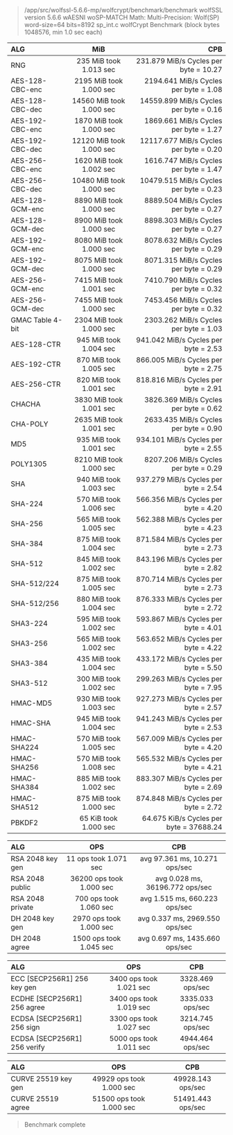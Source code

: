 > /app/src/wolfssl-5.6.6-mp/wolfcrypt/benchmark/benchmark 
> wolfSSL version 5.6.6 wAESNI woSP-MATCH 
> Math:   Multi-Precision: Wolf(SP) word-size=64 bits=8192 sp_int.c 
> wolfCrypt Benchmark (block bytes 1048576, min 1.0 sec each) 

| ALG | MiB | CPB |
|:---|:---:|---:|
| RNG               | 235 MiB took 1.013 sec   | 231.879 MiB/s Cycles per byte = 10.27   |
| AES-128-CBC-enc   | 2195 MiB took 1.000 sec  | 2194.641 MiB/s Cycles per byte = 1.08   |
| AES-128-CBC-dec   | 14560 MiB took 1.000 sec | 14559.899 MiB/s Cycles per byte = 0.16  |
| AES-192-CBC-enc   | 1870 MiB took 1.000 sec  | 1869.661 MiB/s Cycles per byte = 1.27   |
| AES-192-CBC-dec   | 12120 MiB took 1.000 sec | 12117.677 MiB/s Cycles per byte = 0.20  |
| AES-256-CBC-enc   | 1620 MiB took 1.002 sec  | 1616.747 MiB/s Cycles per byte = 1.47   |
| AES-256-CBC-dec   | 10480 MiB took 1.000 sec | 10479.515 MiB/s Cycles per byte = 0.23  |
| AES-128-GCM-enc   | 8890 MiB took 1.000 sec  | 8889.504 MiB/s Cycles per byte = 0.27   |
| AES-128-GCM-dec   | 8900 MiB took 1.000 sec  | 8898.303 MiB/s Cycles per byte = 0.27   |
| AES-192-GCM-enc   | 8080 MiB took 1.000 sec  | 8078.632 MiB/s Cycles per byte = 0.29   |
| AES-192-GCM-dec   | 8075 MiB took 1.000 sec  | 8071.315 MiB/s Cycles per byte = 0.29   |
| AES-256-GCM-enc   | 7415 MiB took 1.001 sec  | 7410.790 MiB/s Cycles per byte = 0.32   |
| AES-256-GCM-dec   | 7455 MiB took 1.000 sec  | 7453.456 MiB/s Cycles per byte = 0.32   |
| GMAC Table 4-bit  | 2304 MiB took 1.000 sec  | 2303.262 MiB/s Cycles per byte = 1.03   |
| AES-128-CTR       | 945 MiB took 1.004 sec   | 941.042 MiB/s Cycles per byte = 2.53    |
| AES-192-CTR       | 870 MiB took 1.005 sec   | 866.005 MiB/s Cycles per byte = 2.75    |
| AES-256-CTR       | 820 MiB took 1.001 sec   | 818.816 MiB/s Cycles per byte = 2.91    |
| CHACHA            | 3830 MiB took 1.001 sec  | 3826.369 MiB/s Cycles per byte = 0.62   |
| CHA-POLY          | 2635 MiB took 1.001 sec  | 2633.435 MiB/s Cycles per byte = 0.90   |
| MD5               | 935 MiB took 1.001 sec   | 934.101 MiB/s Cycles per byte = 2.55    |
| POLY1305          | 8210 MiB took 1.000 sec  | 8207.206 MiB/s Cycles per byte = 0.29   |
| SHA               | 940 MiB took 1.003 sec   | 937.279 MiB/s Cycles per byte = 2.54    |
| SHA-224           | 570 MiB took 1.006 sec   | 566.356 MiB/s Cycles per byte = 4.20    |
| SHA-256           | 565 MiB took 1.005 sec   | 562.388 MiB/s Cycles per byte = 4.23    |
| SHA-384           | 875 MiB took 1.004 sec   | 871.584 MiB/s Cycles per byte = 2.73    |
| SHA-512           | 845 MiB took 1.002 sec   | 843.196 MiB/s Cycles per byte = 2.82    |
| SHA-512/224       | 875 MiB took 1.005 sec   | 870.714 MiB/s Cycles per byte = 2.73    |
| SHA-512/256       | 880 MiB took 1.004 sec   | 876.333 MiB/s Cycles per byte = 2.72    |
| SHA3-224          | 595 MiB took 1.002 sec   | 593.867 MiB/s Cycles per byte = 4.01    |
| SHA3-256          | 565 MiB took 1.002 sec   | 563.652 MiB/s Cycles per byte = 4.22    |
| SHA3-384          | 435 MiB took 1.004 sec   | 433.172 MiB/s Cycles per byte = 5.50    |
| SHA3-512          | 300 MiB took 1.002 sec   | 299.263 MiB/s Cycles per byte = 7.95    |
| HMAC-MD5          | 930 MiB took 1.003 sec   | 927.273 MiB/s Cycles per byte = 2.57    |
| HMAC-SHA          | 945 MiB took 1.004 sec   | 941.243 MiB/s Cycles per byte = 2.53    |
| HMAC-SHA224       | 570 MiB took 1.005 sec   | 567.009 MiB/s Cycles per byte = 4.20    |
| HMAC-SHA256       | 570 MiB took 1.008 sec   | 565.532 MiB/s Cycles per byte = 4.21    |
| HMAC-SHA384       | 885 MiB took 1.002 sec   | 883.307 MiB/s Cycles per byte = 2.69    |
| HMAC-SHA512       | 875 MiB took 1.000 sec   | 874.848 MiB/s Cycles per byte = 2.72    |
| PBKDF2            | 65 KiB took 1.000 sec    | 64.675 KiB/s Cycles per byte = 37688.24 |

| ALG | OPS | CPB |
|:---|:---:|:---:|
| RSA 2048 key gen | 11 ops took 1.071 sec    | avg 97.361 ms, 10.271 ops/sec |
| RSA 2048 public  | 36200 ops took 1.000 sec | avg 0.028 ms, 36196.772 ops/sec |
| RSA 2048 private | 700 ops took 1.060 sec   | avg 1.515 ms, 660.223 ops/sec |
| DH 2048  key gen | 2970 ops took 1.000 sec  | avg 0.337 ms, 2969.550 ops/sec |
| DH 2048  agree   | 1500 ops took 1.045 sec  | avg 0.697 ms, 1435.660 ops/sec |

| ALG | OPS | CPB |
|:---|:---:|:---:|
| ECC [SECP256R1] 256 key gen  | 3400 ops took 1.021 sec | 3328.469 ops/sec |
| ECDHE [SECP256R1] 256 agree  | 3400 ops took 1.019 sec | 3335.033 ops/sec |
| ECDSA [SECP256R1] 256 sign   | 3300 ops took 1.027 sec | 3214.745 ops/sec |
| ECDSA [SECP256R1] 256 verify | 5000 ops took 1.011 sec | 4944.464 ops/sec |

| ALG | OPS | CPB |
|:---|:---:|:---:|
| CURVE 25519 key gen | 49929 ops took 1.000 sec | 49928.143 ops/sec |
| CURVE 25519 agree   | 51500 ops took 1.000 sec | 51491.443 ops/sec |

> Benchmark complete 
